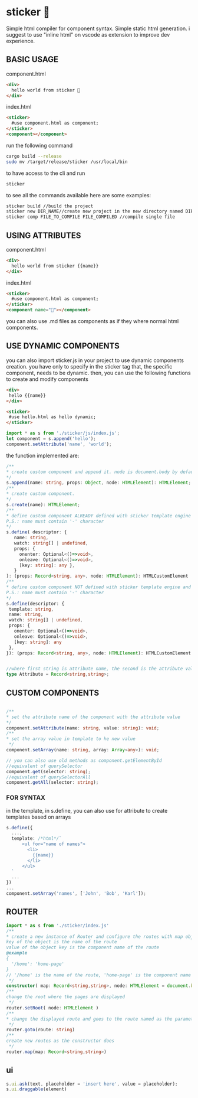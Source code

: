 # sticker 🦙
Simple html compiler for component syntax. Simple static html generation. i suggest to use "inline html" on vscode as extension to improve dev experience.

## BASIC USAGE 

component.html

```html
<div>
  hello world from sticker 🦙
</div>
```

index.html

```html
<sticker>
  #use component.html as component;
</sticker>
<component></component>
```

run the following command
```bash
cargo build --release
sudo mv /target/release/sticker /usr/local/bin
```
to have access to the cli and run

```bash
sticker
```
to see all the commands available
here are some examples:
```bash
sticker build //build the project
sticker new DIR_NAME//create new project in the new directory named DIR_NAME (DIR_NAME is set to new project as default)
sticker comp FILE_TO_COMPILE FILE_COMPILED //compile single file
```


## USING ATTRIBUTES

component.html

```html
<div>
  hello world from sticker {{name}}
</div>
```

index.html

```html
<sticker>
  #use component.html as component;
</sticker>
<component name="🦙"></component>
```

you can also use .md files as components as if they where normal html components.

## USE DYNAMIC COMPONENTS
 you can also import sticker.js in your project to use dynamic components creation. you have only to specify in the sticker tag that, the specific component, needs to be dynamic. then, you can use the following functions to create and modify components
 ```html
 <div>
  hello {{name}}
</div>
 ```

 ```html
<sticker>
  #use hello.html as hello dynamic;
</sticker>
 ```

 ```javascript
 import * as s from './sticker/js/index.js';
let component = s.append('hello');
component.setAttribute('name', 'world');
 ```
the function implemented are:
 ```typescript  
 /**
 * create custom component and append it. node is document.body by default, Props is a Record<string, any> object that are set as property of the html element created.
 */
s.append(name: string, props: Object, node: HTMLElement): HTMLElement;
/**
* create custom component.
 */
s.create(name): HTMLElement;
/**
* define custom component ALREADY defined with sticker template engine and return function that specifically creates the component created
P.S.: name must contain '-' character
 */
s.define( descriptor: { 
    name: string, 
    watch: string[] | undefined, 
    props: { 
      onenter: Optional<()=>void>, 
      onleave: Optional<()=>void>, 
      [key: string]: any }, 
    }
): (props: Record<string, any>, node: HTMLElement): HTMLCustomElement | undefined;
/**
* define custom component NOT defined with sticker template engine and return function that specifically creates the component created
P.S.: name must contain '-' character
 */
s.define(descriptor: { 
  template: string, 
  name: string, 
  watch: string[] | undefined, 
  props: { 
    onenter: Optional<()=>void>, 
    onleave: Optional<()=>void>, 
    [key: string]: any 
  }, 
}): (props: Record<string, any>, node: HTMLElement): HTMLCustomElement | undefined;


//where first string is attribute name, the second is the attribute value
type Attribute = Record<string,string>;
 ```
## CUSTOM COMPONENTS 
```typescript

/**
* set the attribute name of the component with the attribute value
*/
component.setAttribute(name: string, value: string): void;
/**
* set the array value in template to he new value
 */
component.setArray(name: string, array: Array<any>): void;

// you can also use old methods as component.getElementById
//equivalent of querySelector
component.get(selector: string);
//equivalent of querySelectorAll
component.getAll(selector: string);
```
### FOR SYNTAX
in the template, in s.define, you can also use for attribute to create templates based on arrays
```typescript
s.define({
  ...,
  template: /*html*/`
      <ul for="name of names">
        <li>
          {{name}}
        </li>
      </ul>
  `
  ...
})
...
component.setArray('names', ['John', 'Bob', 'Karl']);
```
## ROUTER
```typescript
import * as s from './sticker/index.js'
/**
* create a new instance of Router and configure the routes with map object as follow: 
key of the object is the name of the route
value of the object key is the component name of the route
@example
{
  '/home': 'home-page'
}
// '/home' is the name of the route, 'home-page' is the component name created with sticker, used to create the page
 */
constructor( map: Record<string,string>, node: HTMLElement = document.body )
/**
change the root where the pages are displayed
 */
router.setRoot( node: HTMLElement )
/**
* change the displayed route and goes to the route named as the parameter
 */
router.goto(route: string)
/**
create new routes as the constructor does
 */
router.map(map: Record<string,string>)
```

## ui

```typescript
s.ui.ask(text, placeholder = 'insert here', value = placeholder);
s.ui.draggable(element)
```